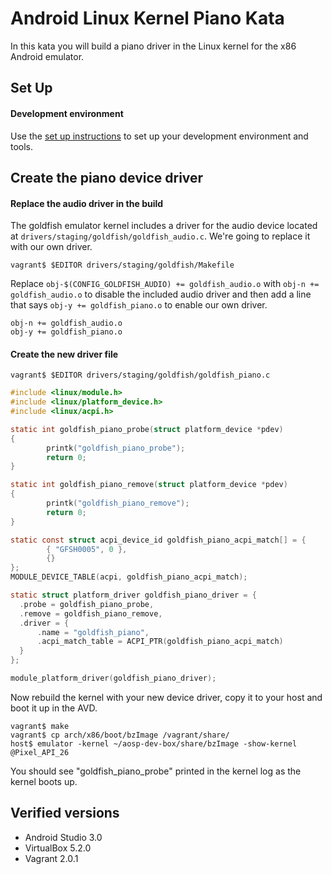 # Android Linux Kernel Piano Kata

In this kata you will build a piano driver in the Linux kernel for the x86 Android emulator.

## Set Up

#### Development environment

Use the [set up instructions](Setup.md) to set up your development environment and tools.

## Create the piano device driver

#### Replace the audio driver in the build

The goldfish emulator kernel includes a driver for the audio device located at `drivers/staging/goldfish/goldfish_audio.c`. We're going to replace it with our own driver.

```
vagrant$ $EDITOR drivers/staging/goldfish/Makefile
```

Replace `obj-$(CONFIG_GOLDFISH_AUDIO) += goldfish_audio.o` with `obj-n += goldfish_audio.o` to disable the included audio driver and then add a line that says `obj-y += goldfish_piano.o` to enable our own driver.

```
obj-n += goldfish_audio.o
obj-y += goldfish_piano.o
```

#### Create the new driver file

```
vagrant$ $EDITOR drivers/staging/goldfish/goldfish_piano.c
```

```c
#include <linux/module.h>
#include <linux/platform_device.h>
#include <linux/acpi.h>

static int goldfish_piano_probe(struct platform_device *pdev)
{
        printk("goldfish_piano_probe");
        return 0;
}

static int goldfish_piano_remove(struct platform_device *pdev)
{
        printk("goldfish_piano_remove");
        return 0;
}

static const struct acpi_device_id goldfish_piano_acpi_match[] = {
        { "GFSH0005", 0 },
        {}
};
MODULE_DEVICE_TABLE(acpi, goldfish_piano_acpi_match);

static struct platform_driver goldfish_piano_driver = {
  .probe = goldfish_piano_probe,
  .remove = goldfish_piano_remove,
  .driver = {
      .name = "goldfish_piano",
      .acpi_match_table = ACPI_PTR(goldfish_piano_acpi_match)
  }
};

module_platform_driver(goldfish_piano_driver);
```

Now rebuild the kernel with your new device driver, copy it to your host and boot it up in the AVD.

```
vagrant$ make
vagrant$ cp arch/x86/boot/bzImage /vagrant/share/
host$ emulator -kernel ~/aosp-dev-box/share/bzImage -show-kernel @Pixel_API_26
```

You should see "goldfish_piano_probe" printed in the kernel log as the kernel boots up.

## Verified versions

- Android Studio 3.0
- VirtualBox 5.2.0
- Vagrant 2.0.1
